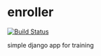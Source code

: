 # enroller 
[![Build Status](https://travis-ci.com/OliwiaLakatosz/enroller.svg?branch=master)](https://travis-ci.com/OliwiaLakatosz/enroller)

simple django app for training
